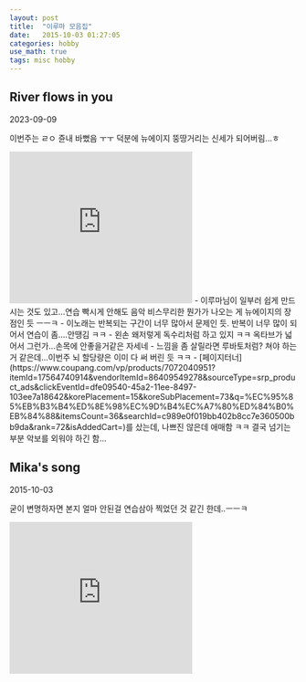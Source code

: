 ```yaml
---
layout: post
title:  "이루마 모음집"
date:   2015-10-03 01:27:05 
categories: hobby
use_math: true
tags: misc hobby
---
```



## River flows in you

2023-09-09

이번주는 ㄹㅇ 쥰내 바뻤음 ㅜㅜ 덕분에 뉴에이지 뚱땅거리는 신세가 되어버림...ㅎ

<iframe allowfullscreen="allowfullscreen" class="b-hbp-video b-uploaded" frameborder="0" height="266" id="BLOGGER-video-ebc819fea7e31360-14381" mozallowfullscreen="mozallowfullscreen" src="https://www.blogger.com/video.g?token=AD6v5dwY6bpdWq3NVVe_Dc3LjppHRVVkNYzwuHk51Q0dSuBY3K5swgdLqrjMG_cgO6ADu4sbjsab342R8ZVHrQgHTdHt-opBPh-Zoi_m8ERINR6hNd-GTsvXjW4f-9VtvSr3EqiFYrbV" webkitallowfullscreen="webkitallowfullscreen" width="320"></iframe>
- 이루마님이 일부러 쉽게 만드시는 것도 있고...연습 빡시게 안해도 음악 비스무리한 뭔가가 나오는 게 뉴에이지의 장점인 듯 ㅡㅡㅋ
- 이노래는 반복되는 구간이 너무 많아서 문제인 듯. 반복이 너무 많이 되어서 연습이 좀....안땡김 ㅋㅋ
- 왼손 왜저렇게 독수리처럼 하고 있지 ㅋㅋ 옥타브가 넓어서 그런가...손목에 안좋을거같은 자세네
- 느낌을 좀 살릴라면 루바토처럼? 쳐야 하는 거 같은데...이번주 뇌 할당량은 이미 다 써 버린 듯 ㅋㅋ
- [페이지터너](https://www.coupang.com/vp/products/7072040951?itemId=17564740914&vendorItemId=86409549278&sourceType=srp_product_ads&clickEventId=dfe09540-45a2-11ee-8497-103ee7a18642&korePlacement=15&koreSubPlacement=73&q=%EC%95%85%EB%B3%B4%ED%8E%98%EC%9D%B4%EC%A7%80%ED%84%B0%EB%84%88&itemsCount=36&searchId=c989e0f019bb402b8cc7e360500bb9da&rank=72&isAddedCart=)를 샀는데, 나쁘진 않은데 애매함 ㅋㅋ 결국 넘기는부분 악보를 외워야 하긴 함...


## Mika's song

2015-10-03

굳이 변명하자면 본지 얼마 안된걸 연습삼아 찍었던 것 같긴 한데..ㅡㅡㅋ<br/>

<iframe allowfullscreen="allowfullscreen" class="b-hbp-video b-uploaded" frameborder="0" height="266" id="BLOGGER-video-c4c8d313edbfa814-8382" mozallowfullscreen="mozallowfullscreen" src="https://www.blogger.com/video.g?token=AD6v5dy2yqpEfTuTT-f2czRA70pv3_FiBH-uIACZE6VSWTHSvkyylu1FOXIRoNRGwKmjXFpmn5Awk2wPtmqiqpp7kZ-mqJDLFnd0M9XuJiWelFD9oi8vS2DPK8XmfP7s4kUm83hvrLE" webkitallowfullscreen="webkitallowfullscreen" width="320"></iframe>